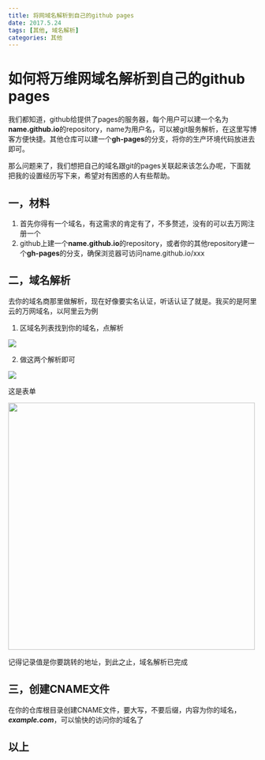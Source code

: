 ```yaml
---
title: 将网域名解析到自己的github pages
date: 2017.5.24
tags: [其他, 域名解析]
categories: 其他
---
```


# 如何将万维网域名解析到自己的github pages

我们都知道，github给提供了pages的服务器，每个用户可以建一个名为**name.github.io**的repository，name为用户名，可以被git服务解析，在这里写博客方便快捷。其他仓库可以建一个**gh-pages**的分支，将你的生产环境代码放进去即可。

那么问题来了，我们想把自己的域名跟git的pages关联起来该怎么办呢，下面就把我的设置经历写下来，希望对有困惑的人有些帮助。

## 一，材料
1. 首先你得有一个域名，有这需求的肯定有了，不多赘述，没有的可以去万网注册一个
2. github上建一个**name.github.io**的repository，或者你的其他repository建一个**gh-pages**的分支，确保浏览器可访问name.github.io/xxx

## 二，域名解析
去你的域名商那里做解析，现在好像要实名认证，听话认证了就是。我买的是阿里云的万网域名，以阿里云为例
1. 区域名列表找到你的域名，点解析

![](/static/img/domain1.jpg)

2. 做这两个解析即可

![](/static/img/domain2.jpg)

这是表单

<img src="/static/img/domain3.jpg" width="500" />

记得记录值是你要跳转的地址，到此之止，域名解析已完成

## 三，创建CNAME文件
在你的仓库根目录创建CNAME文件，要大写，不要后缀，内容为你的域名，***example.com***，可以愉快的访问你的域名了

## 以上
